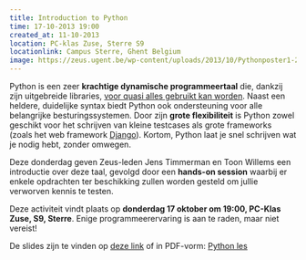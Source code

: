 ```yaml
---
title: Introduction to Python
time: 17-10-2013 19:00
created_at: 11-10-2013
location: PC-klas Zuse, Sterre S9
locationlink: Campus Sterre, Ghent Belgium
image: https://zeus.ugent.be/wp-content/uploads/2013/10/Pythonposter1-212x300.png
---
```


Python is een zeer **krachtige dynamische programmeertaal** die, dankzij zijn uitgebreide libraries, [voor quasi alles gebruikt kan worden](https://www.python.org/about/apps/). Naast een heldere, duidelijke syntax biedt Python ook ondersteuning voor alle belangrijke besturingssystemen. Door zijn **grote flexibiliteit** is Python zowel geschikt voor het schrijven van kleine testcases als grote frameworks (zoals het web framework [Django](https://www.djangoproject.com/)). Kortom, Python laat je snel schrijven wat je nodig hebt, zonder omwegen.

Deze donderdag geven Zeus-leden Jens Timmerman en Toon Willems een introductie over deze taal, gevolgd door een **hands-on session** waarbij er enkele opdrachten ter beschikking zullen worden gesteld om jullie verworven kennis te testen.

Deze activiteit vindt plaats op **donderdag 17 oktober om 19:00, PC-Klas Zuse, S9, Sterre**. Enige programmeerervaring is aan te raden, maar niet vereist!

De slides zijn te vinden op [deze link](https://docs.google.com/presentation/d/1yBYib0nmVJv-8ccbt_Ff35MrXclqXB8CXGdtu1DzYFs/edit#slide=id.i14) of in PDF-vorm: [Python les](https://zeus.ugent.be/wp-content/uploads/2013/10/Python-les.pdf)
